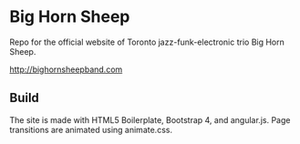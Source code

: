# Big Horn Sheep

Repo for the official website of Toronto jazz-funk-electronic trio Big Horn Sheep.

http://bighornsheepband.com

## Build

The site is made with HTML5 Boilerplate, Bootstrap 4, and angular.js. Page transitions are animated using animate.css.

